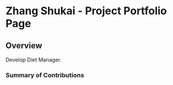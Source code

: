 # Zhang Shukai - Project Portfolio Page

## Overview
Develop Diet Manager.

### Summary of Contributions